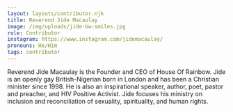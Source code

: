 ```yaml
---
layout: layouts/contributor.njk
title: Reverend Jide Macaulay
image: /img/uploads/jide-bw-smiles.jpg
role: Contributor
instagram: https://www.instagram.com/jidemacaulay/
pronouns: He/Him
tags: contributor
---
```

Reverend Jide Macaulay is the Founder and CEO of House Of Rainbow. Jide is an openly gay British-Nigerian born in London and has been a Christian minister since 1998. He is also an inspirational speaker, author, poet, pastor and preacher, and HIV Positive Activist. Jide focuses his ministry on inclusion and reconciliation of sexuality, spirituality, and human rights.